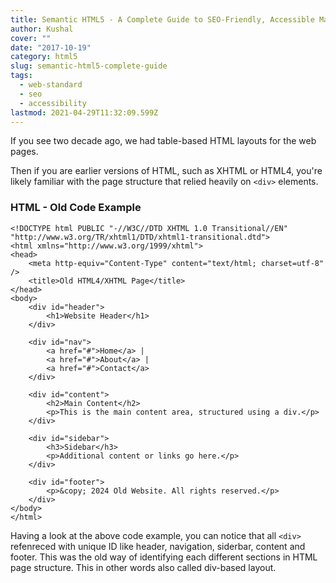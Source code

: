 ```yaml
---
title: Semantic HTML5 - A Complete Guide to SEO-Friendly, Accessible Markup
author: Kushal
cover: ""
date: "2017-10-19"
category: html5
slug: semantic-html5-complete-guide
tags:
  - web-standard
  - seo
  - accessibility
lastmod: 2021-04-29T11:32:09.599Z
---
```

If you see two decade ago, we had table-based HTML layouts for the web pages.

Then if you are earlier versions of HTML, such as XHTML or HTML4, you're likely familiar with the page structure that relied heavily on `<div>` elements.

### HTML - Old Code Example
```
<!DOCTYPE html PUBLIC "-//W3C//DTD XHTML 1.0 Transitional//EN" "http://www.w3.org/TR/xhtml1/DTD/xhtml1-transitional.dtd">
<html xmlns="http://www.w3.org/1999/xhtml">
<head>
    <meta http-equiv="Content-Type" content="text/html; charset=utf-8" />
    <title>Old HTML4/XHTML Page</title>
</head>
<body>
    <div id="header">
        <h1>Website Header</h1>
    </div>
    
    <div id="nav">
        <a href="#">Home</a> | 
        <a href="#">About</a> | 
        <a href="#">Contact</a>
    </div>
    
    <div id="content">
        <h2>Main Content</h2>
        <p>This is the main content area, structured using a div.</p>
    </div>
    
    <div id="sidebar">
        <h3>Sidebar</h3>
        <p>Additional content or links go here.</p>
    </div>
    
    <div id="footer">
        <p>&copy; 2024 Old Website. All rights reserved.</p>
    </div>
</body>
</html>
```
Having a look at the above code example, you can notice that all `<div>` refenreced with unique ID like header, navigation, siderbar, content  and footer. This was the old way of identifying each different sections in HTML page structure. This in other words also called div-based layout.
<!--stackedit_data:
eyJoaXN0b3J5IjpbMTMwNzc2Mzg5MSwxNDkwOTIyOTUwLDExNj
E1NDA5ODYsMTc5NjcwMDcxMyw0NDE5ODYzNTAsLTE5OTg1MTcz
NzBdfQ==
-->